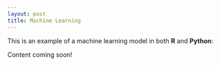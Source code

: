 ```yaml
---
layout: post
title: Machine Learning
---
```


This is an example of a machine learning model in both **R** and **Python**:

Content coming soon!

